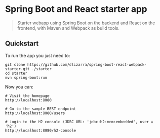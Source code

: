 # Spring Boot and React starter app

> Starter webapp using Spring Boot on the backend and React on the frontend, with 
Maven and Webpack as build tools.

## Quickstart
To run the app you just need to:

    git clone https://github.com/dlizarra/spring-boot-react-webpack-starter.git ./starter
    cd starter
    mvn spring-boot:run

Now you can:

    # Visit the homepage
    http://localhost:8080
    
    # Go to the sample REST endpoint
    http://localhost:8080/users
    
    # Login to the H2 console (JDBC URL: 'jdbc:h2:mem:embedded', user = 'h2')
    http://localhost:8080/h2-console


